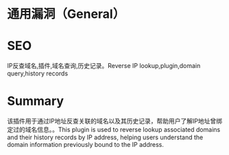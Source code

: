 # 通用漏洞（General）
# SEO
IP反查域名,插件,域名查询,历史记录。Reverse IP lookup,plugin,domain query,history records
# Summary
该插件用于通过IP地址反查关联的域名以及其历史记录，帮助用户了解IP地址曾绑定过的域名信息。。This plugin is used to reverse lookup associated domains and their history records by IP address, helping users understand the domain information previously bound to the IP address.
